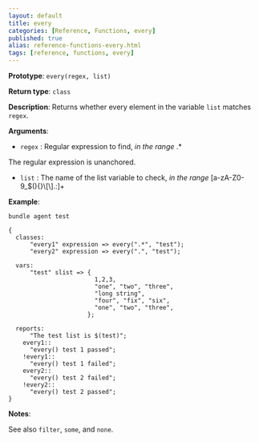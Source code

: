 ```yaml
---
layout: default
title: every
categories: [Reference, Functions, every]
published: true
alias: reference-functions-every.html
tags: [reference, functions, every]
---
```


**Prototype**: `every(regex, list)`

**Return type**: `class`

**Description**: Returns whether every element in the variable `list` matches
`regex`.

**Arguments**:

* `regex` : Regular expression to find, *in the range* .\*

The regular expression is unanchored.
  
* `list` : The name of the list variable to check, *in the range*
[a-zA-Z0-9\_\$(){}\\[\\].:]+   

**Example**:

```cf3
bundle agent test

{
  classes:
      "every1" expression => every(".*", "test");
      "every2" expression => every(".", "test");

  vars:
      "test" slist => {
                        1,2,3,
                        "one", "two", "three",
                        "long string",
                        "four", "fix", "six",
                        "one", "two", "three",
                      };

  reports:
      "The test list is $(test)";
    every1::
      "every() test 1 passed";
    !every1::
      "every() test 1 failed";
    every2::
      "every() test 2 failed";
    !every2::
      "every() test 2 passed";
}
```

**Notes**:  
   
See also `filter`, `some`, and `none`.

